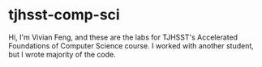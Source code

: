 # tjhsst-comp-sci
Hi, I'm Vivian Feng, and these are the labs for TJHSST's Accelerated Foundations of Computer Science course. I worked with another student, but I wrote majority of the code.
